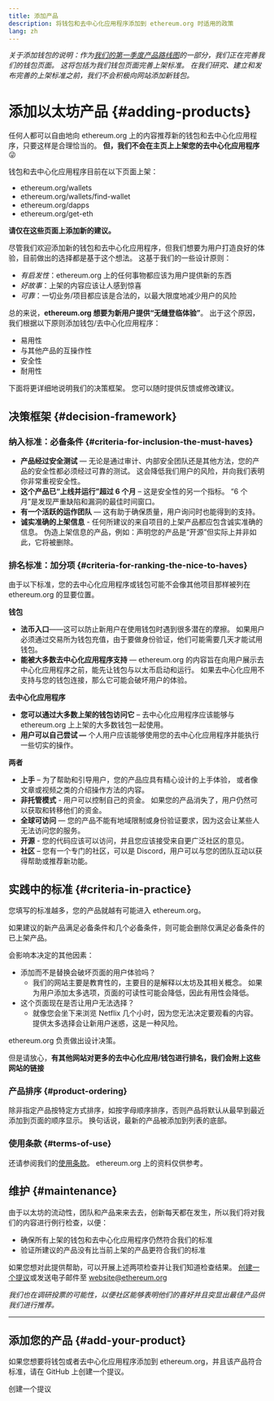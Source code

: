 ```yaml
---
title: 添加产品
description: 将钱包和去中心化应用程序添加到 ethereum.org 时适用的政策
lang: zh
---
```


_关于添加钱包的说明：作为[我们的第一季度产品路线图](https://github.com/ethereum/ethereum-org-website/issues/5105)的一部分，我们正在完善我们的钱包页面。 这将包括为我们钱包页面完善上架标准。 在我们研究、建立和发布完善的上架标准之前，我们不会积极向网站添加新钱包。_

# 添加以太坊产品 {#adding-products}

任何人都可以自由地向 ethereum.org 上的内容推荐新的钱包和去中心化应用程序，只要这样是合理恰当的。 **但，我们不会在主页上上架您的去中心化应用程序**😜

钱包和去中心化应用程序目前在以下页面上架：

- ethereum.org/wallets
- ethereum.org/wallets/find-wallet
- ethereum.org/dapps
- ethereum.org/get-eth

**请仅在这些页面上添加新的建议。**

尽管我们欢迎添加新的钱包和去中心化应用程序，但我们想要为用户打造良好的体验，目前做出的选择都是基于这个想法。 这基于我们的一些设计原则：

- _有启发性_：ethereum.org 上的任何事物都应该为用户提供新的东西
- _好故事_：上架的内容应该让人感到惊喜
- _可靠_：一切业务/项目都应该是合法的，以最大限度地减少用户的风险

总的来说，**ethereum.org 想要为新用户提供“无缝登临体验”**。 出于这个原因，我们根据以下原则添加钱包/去中心化应用程序：

- 易用性
- 与其他产品的互操作性
- 安全性
- 耐用性

下面将更详细地说明我们的决策框架。 您可以随时提供反馈或修改建议。

## 决策框架 {#decision-framework}

### 纳入标准：必备条件 {#criteria-for-inclusion-the-must-haves}

- **产品经过安全测试** — 无论是通过审计、内部安全团队还是其他方法，您的产品的安全性都必须经过可靠的测试。 这会降低我们用户的风险，并向我们表明你非常重视安全性。
- **这个产品已“上线并运行”超过 6 个月** – 这是安全性的另一个指标。 “6 个月”是发现严重缺陷和漏洞的最佳时间窗口。
- **有一个活跃的运作团队** — 这有助于确保质量，用户询问时也能得到的支持。
- **诚实准确的上架信息** - 任何所建议的来自项目的上架产品都应包含诚实准确的信息。 伪造上架信息的产品，例如：声明您的产品是“开源”但实际上并非如此，它将被删除。

### 排名标准：加分项 {#criteria-for-ranking-the-nice-to-haves}

由于以下标准，您的去中心化应用程序或钱包可能不会像其他项目那样被列在 ethereum.org 的显要位置。

**钱包**

- **法币入口**——这可以防止新用户在使用钱包时遇到很多潜在的摩擦。 如果用户必须通过交易所为钱包充值，由于要做身份验证，他们可能需要几天才能试用钱包。
- **能被大多数去中心化应用程序支持** — ethereum.org 的内容旨在向用户展示去中心化应用程序之前，能先让钱包与以太币启动和运行。 如果去中心化应用不支持与您的钱包连接，那么它可能会破坏用户的体验。

**去中心化应用程序**

- **您可以通过大多数上架的钱包访问它** – 去中心化应用程序应该能够与 ethereum.org 上上架的大多数钱包一起使用。
- **用户可以自己尝试 —** 个人用户应该能够使用您的去中心化应用程序并能执行一些切实的操作。

**两者**

- **上手** – 为了帮助和引导用户，您的产品应具有精心设计的上手体验， 或者像文章或视频之类的介绍操作方法的内容。
- **非托管模式** - 用户可以控制自己的资金。 如果您的产品消失了，用户仍然可以获取和转移他们的资金。
- **全球可访问** — 您的产品不能有地域限制或身份验证要求，因为这会让某些人无法访问您的服务。
- **开源** - 您的代码应该可以访问，并且您应该接受来自更广泛社区的意见。
- **社区** – 您有一个专门的社区，可以是 Discord，用户可以与您的团队互动以获得帮助或推荐新功能。

## 实践中的标准 {#criteria-in-practice}

您填写的标准越多，您的产品就越有可能进入 ethereum.org。

如果建议的新产品满足必备条件和几个必备条件，则可能会删除仅满足必备条件的已上架产品。

会影响本决定的其他因素：

- 添加而不是替换会破坏页面的用户体验吗？
  - 我们的网站主要是教育性的，主要目的是解释以太坊及其相关概念。 如果为用户添加太多选项，页面的可读性可能会降低，因此有用性会降低。
- 这个页面现在是否让用户无法选择？
  - 就像您会坐下来浏览 Netflix 几个小时，因为您无法决定要观看的内容。 提供太多选择会让新用户迷惑，这是一种风险。

ethereum.org 负责做出设计决策。

但是请放心，**有其他网站对更多的去中心化应用/钱包进行排名，我们会附上这些网站的链接**

### 产品排序 {#product-ordering}

除非指定产品按特定方式排序，如按字母顺序排序，否则产品将默认从最早到最近添加到页面的顺序显示。 换句话说，最新的产品被添加到列表的底部。

### 使用条款 {#terms-of-use}

还请参阅我们的[使用条款](/terms-of-use/)。 ethereum.org 上的资料仅供参考。

## 维护 {#maintenance}

由于以太坊的流动性，团队和产品来来去去，创新每天都在发生，所以我们将对我们的内容进行例行检查，以便：

- 确保所有上架的钱包和去中心化应用程序仍然符合我们的标准
- 验证所建议的产品没有比当前上架的产品更符合我们的标准

如果您想对此提供帮助，可以开展上述两项检查并让我们知道检查结果。 [创建一个提议](https://github.com/ethereum/ethereum-org-website/issues/new?assignees=&labels=feature+%3Asparkles%3A&projects=&template=feature_request.yaml&title=Feature+request)或发送电子邮件至 [website@ethereum.org](mailto:website@ethereum.org)

_我们也在调研投票的可能性，以便社区能够表明他们的喜好并且突显出最佳产品供我们进行推荐。_

---

## 添加您的产品 {#add-your-product}

如果您想要将钱包或者去中心化应用程序添加到 ethereum.org，并且该产品符合标准，请在 GitHub 上创建一个提议。

<ButtonLink to="https://github.com/ethereum/ethereum-org-website/issues/new/choose">
  创建一个提议
</ButtonLink>
